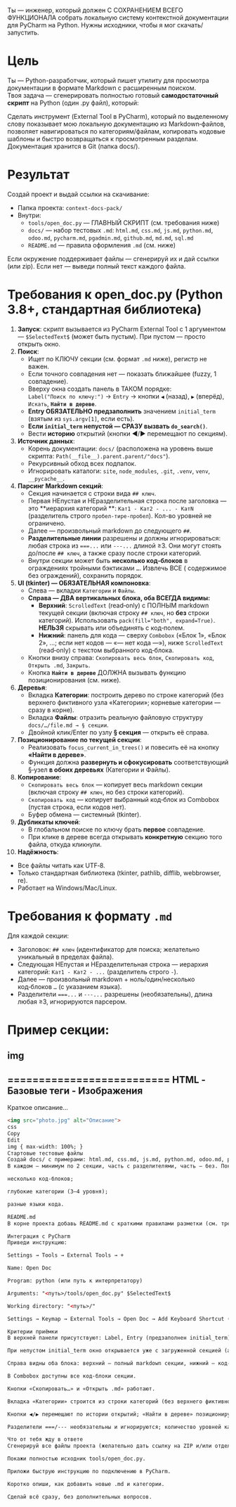 Ты — инженер, который должен С СОХРАНЕНИЕМ ВСЕГО ФУНКЦИОНАЛА собрать локальную систему контекстной документации для
PyCharm на Python. Нужны исходники, чтобы я мог скачать/запустить.

# Цель
Ты — Python-разработчик, который пишет утилиту для просмотра документации в формате Markdown с расширенным поиском.  
Твоя задача — сгенерировать полностью готовый **самодостаточный скрипт** на Python (один .py файл), который:

Сделать инструмент (External Tool в PyCharm), который по выделенному слову показывает мою локальную документацию из
Markdown‑файлов, позволяет навигироваться по категориям/файлам, копировать кодовые шаблоны и быстро возвращаться к
просмотренным разделам. Документация хранится в Git (папка docs/).

# Результат

Создай проект и выдай ссылки на скачивание:

- Папка проекта: `context-docs-pack/`
- Внутри:
    - `tools/open_doc.py` — ГЛАВНЫЙ СКРИПТ (см. требования ниже)
    - `docs/` — набор
      тестовых `.md`: `html.md`, `css.md`, `js.md`, `python.md`, `odoo.md`, `pycharm.md`, `pgadmin.md`, `github.md`, `md.md`, `sql.md`
    - `README.md` — правила оформления `.md` (см. ниже)

Если окружение поддерживает файлы — сгенерируй их и дай ссылки (или zip). Если нет — выведи полный текст каждого файла.

# Требования к open_doc.py (Python 3.8+, стандартная библиотека)

1) **Запуск**: скрипт вызывается из PyCharm External Tool с 1 аргументом — `$SelectedText$` (может быть пустым). При
   пустом — просто открыть окно.
2) **Поиск**:
    - Ищет по КЛЮЧУ секции (см. формат `.md` ниже), регистр не важен.
    - Если точного совпадения нет — показать ближайшее (fuzzy, 1 совпадение).
    - Вверху окна создать панель в ТАКОМ порядке:  
      `Label("Поиск по ключу:")` → `Entry` → кнопки `◀` (назад), `▶` (вперёд), `Искать`, **`Найти в дереве`**.
    - **Entry ОБЯЗАТЕЛЬНО предзаполнить** значением `initial_term` (взятым из `sys.argv[1]`, если есть).
    - **Если `initial_term` непустой — СРАЗУ вызвать `do_search()`**.
    - Вести **историю** открытий (кнопки ◀/▶ перемещают по секциям).
3) **Источник данных**:
    - Корень документации: `docs/` (расположена на уровень выше скрипта: `Path(__file__).parent.parent/"docs"`).
    - Рекурсивный обход всех подпапок.
    - Игнорировать каталоги: `site`, `node_modules`, `.git`, `.venv`, `venv`, `__pycache__`.
4) **Парсинг Markdown секций**:
    - Секция начинается с строки вида `## ключ`.
    - Первая НЕпустая и НЕразделительная строка после заголовка — это **иерархия категорий
      **: `Кат1 - Кат2 - ... - КатN` (разделитель строго ` пробел-тире-пробел `). Кол-во уровней не ограничено.
    - Далее — произвольный markdown до следующего `##`.
    - **Разделительные линии** разрешены и должны игнорироваться: любая строка из `===...` или `---...` длиной ≥3. Они
      могут стоять до/после `## ключ`, а также сразу после строки категорий.
    - Внутри секции может быть **несколько код‑блоков** в ограждениях тройными бэктиками ```…```. Извлечь ВСЕ (
      содержимое без ограждений), сохранить порядок.
5) **UI (tkinter) — ОБЯЗАТЕЛЬНАЯ компоновка**:
    - Слева — вкладки `Категории` и `Файлы`.
    - **Справа — ДВА вертикальных блока, оба ВСЕГДА видимы:**
        - **Верхний**: `ScrolledText` (read‑only) с ПОЛНЫМ markdown текущей секции (включая строку `## ключ`, но **без**
          строки категорий). Использовать `pack(fill="both", expand=True)`. **НЕЛЬЗЯ** скрывать или объединять с
          код‑полем.
        - **Нижний**: панель для кода — сверху `Combobox` («Блок 1», «Блок 2», …; если нет кодов — «— нет кода —»),
          ниже `ScrolledText` (read‑only) с текстом выбранного код‑блока.
    - Кнопки внизу справа: `Скопировать весь блок`, `Скопировать код`, `Открыть .md`, `Закрыть`.
    - Кнопка **`Найти в дереве`** ДОЛЖНА вызывать функцию позиционирования (см. ниже).
6) **Деревья**:
    - Вкладка **Категории**: построить дерево по строке категорий (без верхнего фиктивного узла «Категории»; корневые
      категории — сразу в корне).
    - Вкладка **Файлы**: отразить реальную файловую структуру `docs/…/file.md → § секции`.
    - Двойной клик/Enter по узлу **§ секция** — открыть её справа.
7) **Позиционирование по текущей секции**:
    - Реализовать `focus_current_in_trees()` и повесить её на кнопку **«Найти в дереве»**.
    - Функция должна **развернуть и сфокусировать** соответствующий §‑узел **в обоих деревьях** (Категории и Файлы).
8) **Копирование**:
    - `Скопировать весь блок` — копирует весь markdown секции (включая строку `## ключ`, но без строки категорий).
    - `Скопировать код` — копирует выбранный код‑блок из Combobox (пустая строка, если кодов нет).
    - Буфер обмена — системный (tkinter).
9) **Дубликаты ключей**:
    - В глобальном поиске по ключу брать **первое** совпадение.
    - При клике в дереве всегда открывать **конкретную** секцию того файла, откуда кликнули.
10) **Надёжность**:
- Все файлы читать как UTF‑8.
- Только стандартная библиотека (tkinter, pathlib, difflib, webbrowser, re).
- Работает на Windows/Mac/Linux.

# Требования к формату `.md`

Для каждой секции:

- Заголовок: `## ключ` (идентификатор для поиска; желательно уникальный в пределах файла).
- Следующая НЕпустая и НЕразделительная строка — иерархия категорий: `Кат1 - Кат2 - ...` (разделитель строго ` - `).
- Далее — произвольный markdown + ноль/один/несколько код‑блоков ```…``` (c указанием языка).
- Разделители `===...` и `---...` разрешены (необязательны), длина любая ≥3, игнорируются парсером.

Пример секции:
==========================
## img
==========================
HTML - Базовые теги - Изображения
--------------------------------------------
Краткое описание…

```html
<img src="photo.jpg" alt="Описание">
css
Copy
Edit
img { max-width: 100%; }
Стартовые тестовые файлы
Создай docs/ с примерами: html.md, css.md, js.md, python.md, odoo.md, pycharm.md, pgadmin.md, github.md, md.md, sql.md.
В каждом — минимум по 2 секции, часть с разделителями, часть — без. Покрыть кейсы:

несколько код‑блоков;

глубокие категории (3–4 уровня);

разные языки кода.

README.md
В корне проекта добавь README.md с краткими правилами разметки (см. требования выше), чтобы авторам было просто создавать новые файлы.

Интеграция с PyCharm
Приведи инструкцию:

Settings → Tools → External Tools → +

Name: Open Doc

Program: python (или путь к интерпретатору)

Arguments: "<путь>/tools/open_doc.py" $SelectedText$

Working directory: "<путь>/"

Settings → Keymap → External Tools → Open Doc → Add Keyboard Shortcut (например, Ctrl+Shift+D).

Критерии приёмки
В верхней панели присутствуют: Label, Entry (предзаполнен initial_term), кнопки ◀, ▶, Искать, Найти в дереве.

При непустом initial_term окно открывается уже с загруженной секцией (автовызов do_search()).

Справа видны оба блока: верхний — полный markdown секции, нижний — код‑панель с Combobox.

В Combobox доступны все код‑блоки секции.

Кнопки «Скопировать…» и «Открыть .md» работают.

Вкладка «Категории» строится из строки категорий (без верхнего фиктивного узла); вкладка «Файлы» отражает структуру диска.

Кнопки ◀/▶ перемещают по истории открытий; «Найти в дереве» позиционирует оба дерева на текущую секцию.

Разделители ===/--- необязательны и игнорируются; количество уровней категорий не ограничено.

Что от тебя жду в ответе
Сгенерируй все файлы проекта (желательно дать ссылку на ZIP и/или отдельные ссылки).

Покажи полностью исходник tools/open_doc.py.

Приложи быструю инструкцию по подключению в PyCharm.

Коротко опиши, как добавить новые .md и категории.

Сделай всё сразу, без дополнительных вопросов.